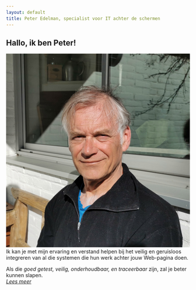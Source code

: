 ```yaml
---
layout: default
title: Peter Edelman, specialist voor IT achter de schermen
---
```


## Hallo, ik ben Peter!
  ![](profiel-peter.jpg)
  Ik kan je met mijn ervaring en verstand helpen bij het veilig en geruisloos integreren van al die systemen die hun werk achter jouw Web-pagina doen. 
  
  Als die _goed getest,  veilig, onderhoudbaar, en traceerbaar_ zijn, zal je beter kunnen slapen.  
  [_Lees meer_](/expertise)

